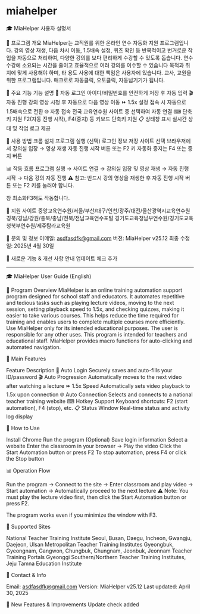 # miahelper

🎓 MiaHelper 사용자 설명서


📌 프로그램 개요
MiaHelper는 교직원를 위한 온라인 연수 자동화 지원 프로그램입니다.
강의 영상 재생, 다음 차시 이동, 1.5배속 설정, 퀴즈 확인 등 반복적이고 번거로운 작업을 자동으로 처리하여, 다양한 강의를 보다 편리하게 수강할 수 있도록 돕습니다. 연수 수강에 소요되는 시간을 줄이고 효율적으로 여러 강의를 이수할 수 있습니다
목적과 취지에 맞게 사용해야 하며, 타 용도 사용에 대한 책임은 사용자에 있습니다. 교사, 교원을 위한 프로그램입니다.
매크로로 자동클릭, 오토클릭, 자동넘기기가 됩니다.



🧩 주요 기능
  기능	설명
  🔐 자동 로그인	아이디/비밀번호를 안전하게 저장 후 자동 입력
  🎬 자동 진행	강의 영상 시청 후 자동으로 다음 영상 이동
  ⏩ 1.5x 설정	접속 시 자동으로
  1.5배속으로 전환
  🌐 자동 접속	전국 교육연수원 사이트 중 선택하여 자동 연결
  ⌨ 단축키 지원	F2(자동 진행 시작), F4(중지) 등
  키보드 단축키 지원
  📋 상태창 표시	실시간 상태 및 작업 로그 제공


🚀 사용 방법
  크롬 설치
  프로그램 실행
  (선택) 로그인 정보 저장
  사이트 선택
  브라우저에서 강의실 입장 → 영상 재생
  자동 진행 시작 버튼 또는 F2 키
  자동화 중지는 F4 또는 중지 버튼


📊 작동 흐름
  프로그램 실행 → 사이트 연결 → 강의실 입장 및 영상 재생 → 자동 진행 시작 → 다음 강의 자동 진행
  ⚠️ 참고: 반드시 강의 영상을 재생한 후 자동 진행 시작 버튼 또는 F2 키를 눌러야 합니다.
  
  창 최소화F3해도 작동합니다.


📍 지원 사이트
  중앙교육연수원/서울/부산/대구/인천/광주/대전/울산광역시교육연수원
  경북/경남/강원/충북/충남/전북/전남교육연수포털
  경기도교육청남부연수원/경기도교육청북부연수원/제주탐라교육원


📧 문의 및 정보
  이메일: asdfasdfk@gmail.com
  버전: MiaHelper v25.12
  최종 수정일: 2025년 4월 30일


🚀 새로운 기능 & 개선 사항 안내
업데이트 체크 추가



-------------------------------------------------

🎓 MiaHelper User Guide (English)


📌 Program Overview
MiaHelper is an online training automation support program designed for school staff and educators.
It automates repetitive and tedious tasks such as playing lecture videos, moving to the next session, setting playback speed to 1.5x, and checking quizzes, making it easier to take various courses. This helps reduce the time required for training and enables users to complete multiple courses more efficiently.
Use MiaHelper only for its intended educational purposes. The user is responsible for any other uses. This program is intended for teachers and educational staff.
MiaHelper provides macro functions for auto-clicking and automated navigation.



🧩 Main Features

  Feature	Description
  🔐 Auto Login	Securely saves and auto-fills your ID/password
  🎬 Auto Progression	Automatically moves to the next video after watching a lecture
  ⏩ 1.5x Speed	Automatically sets video playback to 1.5x upon connection
  🌐 Auto Connection	Selects and connects to a national teacher training website
  ⌨ Hotkey Support	Keyboard shortcuts: F2 (start automation), F4 (stop), etc.
  📋 Status Window	Real-time status and activity log display


🚀 How to Use

  Install Chrome
  Run the program
  (Optional) Save login information
  Select a website
  Enter the classroom in your browser → Play the video
  Click the Start Automation button or press F2
  To stop automation, press F4 or click the Stop button


📊 Operation Flow

  Run the program → Connect to the site → Enter classroom and play video → Start automation → Automatically proceed to the next lecture
  ⚠️ Note: You must play the lecture video first, then click the Start Automation button or press F2.
  
  The program works even if you minimize the window with F3.


📍 Supported Sites

National Teacher Training Institute
Seoul, Busan, Daegu, Incheon, Gwangju, Daejeon, Ulsan Metropolitan Teacher Training Institutes
Gyeongbuk, Gyeongnam, Gangwon, Chungbuk, Chungnam, Jeonbuk, Jeonnam Teacher Training Portals
Gyeonggi Southern/Northern Teacher Training Institutes, Jeju Tamna Education Institute


📧 Contact & Info

  Email: asdfasdfk@gmail.com
  Version: MiaHelper v25.12
  Last updated: April 30, 2025

🚀 New Features & Improvements
  Update check added

